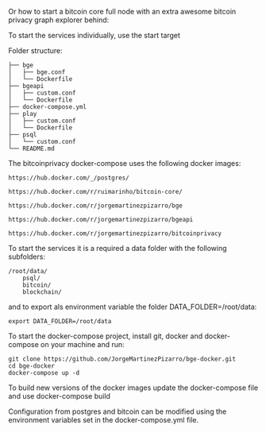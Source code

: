 Or how to start a bitcoin core full node with an extra awesome bitcoin privacy graph explorer behind:

To start the services individually, use the start target

Folder structure:

	├── bge
	│   ├── bge.conf
	│   └── Dockerfile
	├── bgeapi
	│   ├── custom.conf
	│   └── Dockerfile
	├── docker-compose.yml
	├── play
	│   ├── custom.conf
	│   └── Dockerfile
	├── psql
	│   └── custom.conf
	└── README.md

The bitcoinprivacy docker-compose uses the following docker images:

	https://hub.docker.com/_/postgres/

	https://hub.docker.com/r/ruimarinho/bitcoin-core/
	
	https://hub.docker.com/r/jorgemartinezpizarro/bge

	https://hub.docker.com/r/jorgemartinezpizarro/bgeapi

	https://hub.docker.com/r/jorgemartinezpizarro/bitcoinprivacy

To start the services it is a required a data folder with the following subfolders:

	/root/data/
		psql/
		bitcoin/
		blockchain/

and to export als environment variable the folder DATA_FOLDER=/root/data:

	export DATA_FOLDER=/root/data

To start the docker-compose project, install git, docker and docker-compose on your machine and run:

	git clone https://github.com/JorgeMartinezPizarro/bge-docker.git
	cd bge-docker
	docker-compose up -d
	
To build new versions of the docker images update the docker-compose file and use docker-compose build

Configuration from postgres and bitcoin can be modified using the environment variables set in the docker-compose.yml file. 
